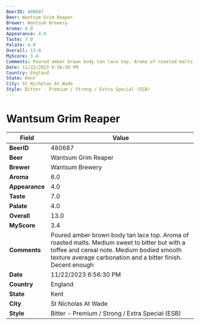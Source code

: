 ```yaml
---
BeerID: 480687
Beer: Wantsum Grim Reaper
Brewer: Wantsum Brewery
Aroma: 6.0
Appearance: 4.0
Taste: 7.0
Palate: 4.0
Overall: 13.0
MyScore: 3.4
Comments: Poured amber brown body tan lace top. Aroma of roasted malts. Medium sweet to bitter but with a toffee and cereal note. Medium bodied smooth texture average carbonation and a bitter finish. Decent enough
Date: 11/22/2023 6:56:30 PM
Country: England
State: Kent
City: St Nicholas At Wade
Style: Bitter - Premium / Strong / Extra Special (ESB)
---
```


# Wantsum Grim Reaper

| Field         | Value |
|---------------|-------|
| **BeerID** | 480687 |
| **Beer** | Wantsum Grim Reaper |
| **Brewer** | Wantsum Brewery |
| **Aroma** | 6.0 |
| **Appearance** | 4.0 |
| **Taste** | 7.0 |
| **Palate** | 4.0 |
| **Overall** | 13.0 |
| **MyScore** | 3.4 |
| **Comments** | Poured amber brown body tan lace top. Aroma of roasted malts. Medium sweet to bitter but with a toffee and cereal note. Medium bodied smooth texture average carbonation and a bitter finish. Decent enough  |
| **Date** | 11/22/2023 6:56:30 PM |
| **Country** | England |
| **State** | Kent |
| **City** | St Nicholas At Wade |
| **Style** | Bitter - Premium / Strong / Extra Special (ESB) |
